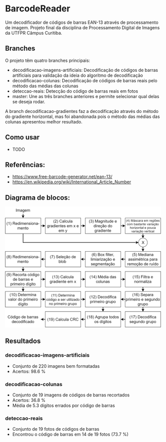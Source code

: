 # BarcodeReader

Um decodificador de códigos de barras EAN-13 através de processamento de imagem.
Projeto final da disciplina de Processamento Digital de Imagens da UTFPR Câmpus Curitiba.

## Branches
O projeto têm quatro branches principais:
* decodificacao-imagens-artificiais: Decodificação de códigos de barras artificiais para validação da ideia do algoritmo de decodificação
* decodificacao-colunas: Decodificação de códigos de barras reais pelo método das médias das colunas
* deteccao-reais: Detecção do código de barras reais em fotos
* master: Une as três branches anteriores e permite selecionar qual delas se deseja rodar.

A branch decodificacao-gradientes faz a decodificação através do método do gradiente horizontal, mas foi abandonada pois o método das médias das colunas apresentou melhor resultado.

## Como usar
* TODO

## Referências:
* https://www.free-barcode-generator.net/ean-13/
* https://en.wikipedia.org/wiki/International_Article_Number

## Diagrama de blocos:
![digrama de blocos](https://raw.githubusercontent.com/fabiocrestani/BarcodeReader/master/docs/DiagramaDeBlocosNivel1-ProjetoPDI-BarCodeReader.png "")

## Resultados

### decodificacao-imagens-artificiais
* Conjunto de 220 imagens bem formatadas
* Acertos: 98.6 %

### decodificacao-colunas
* Conjunto de 19 imagens de códigos de barras recortados
* Acertos: 36.8 %
* Média de 5.3 dígitos errados por código de barras

### deteccao-reais
* Conjunto de 19 fotos de códigos de barras
* Encontrou o código de barras em 14 de 19 fotos (73.7 %)
